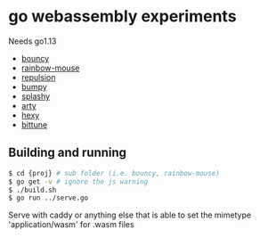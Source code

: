 # go webassembly experiments

Needs go1.13

- [bouncy](https://stdiopt.github.io/gowasm-experiments/bouncy)
- [rainbow-mouse](https://stdiopt.github.io/gowasm-experiments/rainbow-mouse)
- [repulsion](https://stdiopt.github.io/gowasm-experiments/repulsion)
- [bumpy](https://stdiopt.github.io/gowasm-experiments/bumpy)
- [splashy](https://stdiopt.github.io/gowasm-experiments/splashy)
- [arty](https://stdiopt.github.io/gowasm-experiments/arty/client)
- [hexy](https://stdiopt.github.io/gowasm-experiments/hexy)
- [bittune](https://stdiopt.github.io/gowasm-experiments/bittune)

## Building and running

```sh
$ cd {proj} # sub folder (i.e. bouncy, rainbow-mouse)
$ go get -v # ignore the js warning
$ ./build.sh
$ go run ../serve.go
```

Serve with caddy or anything else that is able to set the mimetype
'application/wasm' for .wasm files
